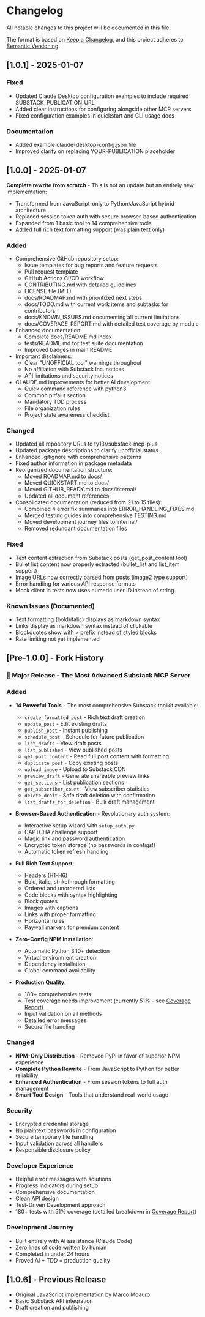 # Changelog

All notable changes to this project will be documented in this file.

The format is based on [Keep a Changelog](https://keepachangelog.com/en/1.0.0/),
and this project adheres to [Semantic Versioning](https://semver.org/spec/v2.0.0.html).

## [1.0.1] - 2025-01-07

### Fixed
- Updated Claude Desktop configuration examples to include required SUBSTACK_PUBLICATION_URL
- Added clear instructions for configuring alongside other MCP servers
- Fixed configuration examples in quickstart and CLI usage docs

### Documentation
- Added example claude-desktop-config.json file
- Improved clarity on replacing YOUR-PUBLICATION placeholder

## [1.0.0] - 2025-01-07

**Complete rewrite from scratch** - This is not an update but an entirely new implementation:
- Transformed from JavaScript-only to Python/JavaScript hybrid architecture
- Replaced session token auth with secure browser-based authentication
- Expanded from 1 basic tool to 14 comprehensive tools
- Added full rich text formatting support (was plain text only)

### Added
- Comprehensive GitHub repository setup:
  - Issue templates for bug reports and feature requests
  - Pull request template
  - GitHub Actions CI/CD workflow
  - CONTRIBUTING.md with detailed guidelines
  - LICENSE file (MIT)
  - docs/ROADMAP.md with prioritized next steps
  - docs/TODO.md with current work items and subtasks for contributors
  - docs/KNOWN_ISSUES.md documenting all current limitations
  - docs/COVERAGE_REPORT.md with detailed test coverage by module
- Enhanced documentation:
  - Complete docs/README.md index
  - tests/README.md for test suite documentation
  - Improved badges in main README
- Important disclaimers:
  - Clear "UNOFFICIAL tool" warnings throughout
  - No affiliation with Substack Inc. notices
  - API limitations and security notices
- CLAUDE.md improvements for better AI development:
  - Quick command reference with python3
  - Common pitfalls section
  - Mandatory TDD process
  - File organization rules
  - Project state awareness checklist

### Changed
- Updated all repository URLs to ty13r/substack-mcp-plus
- Updated package descriptions to clarify unofficial status
- Enhanced .gitignore with comprehensive patterns
- Fixed author information in package metadata
- Reorganized documentation structure:
  - Moved ROADMAP.md to docs/
  - Moved QUICKSTART.md to docs/
  - Moved GITHUB_READY.md to docs/internal/
  - Updated all document references
- Consolidated documentation (reduced from 21 to 15 files):
  - Combined 4 error fix summaries into ERROR_HANDLING_FIXES.md
  - Merged testing guides into comprehensive TESTING.md
  - Moved development journey files to internal/
  - Removed redundant documentation files

### Fixed
- Text content extraction from Substack posts (get_post_content tool)
- Bullet list content now properly extracted (bullet_list and list_item support)
- Image URLs now correctly parsed from posts (image2 type support)
- Error handling for various API response formats
- Mock client in tests now uses numeric user ID instead of string

### Known Issues (Documented)
- Text formatting (bold/italic) displays as markdown syntax
- Links display as markdown syntax instead of clickable
- Blockquotes show with > prefix instead of styled blocks
- Rate limiting not yet implemented

## [Pre-1.0.0] - Fork History

### 🎉 Major Release - The Most Advanced Substack MCP Server

### Added
- **14 Powerful Tools** - The most comprehensive Substack toolkit available:
  - `create_formatted_post` - Rich text draft creation
  - `update_post` - Edit existing drafts
  - `publish_post` - Instant publishing
  - `schedule_post` - Schedule for future publication
  - `list_drafts` - View draft posts
  - `list_published` - View published posts
  - `get_post_content` - Read full post content with formatting
  - `duplicate_post` - Copy existing posts
  - `upload_image` - Upload to Substack CDN
  - `preview_draft` - Generate shareable preview links
  - `get_sections` - List publication sections
  - `get_subscriber_count` - View subscriber statistics
  - `delete_draft` - Safe draft deletion with confirmation
  - `list_drafts_for_deletion` - Bulk draft management

- **Browser-Based Authentication** - Revolutionary auth system:
  - Interactive setup wizard with `setup_auth.py`
  - CAPTCHA challenge support
  - Magic link and password authentication
  - Encrypted token storage (no passwords in configs!)
  - Automatic token refresh handling

- **Full Rich Text Support**:
  - Headers (H1-H6)
  - Bold, italic, strikethrough formatting
  - Ordered and unordered lists
  - Code blocks with syntax highlighting
  - Block quotes
  - Images with captions
  - Links with proper formatting
  - Horizontal rules
  - Paywall markers for premium content

- **Zero-Config NPM Installation**:
  - Automatic Python 3.10+ detection
  - Virtual environment creation
  - Dependency installation
  - Global command availability

- **Production Quality**:
  - 180+ comprehensive tests
  - Test coverage needs improvement (currently 51% - see [Coverage Report](docs/COVERAGE_REPORT.md))
  - Input validation on all methods
  - Detailed error messages
  - Secure file handling

### Changed
- **NPM-Only Distribution** - Removed PyPI in favor of superior NPM experience
- **Complete Python Rewrite** - From JavaScript to Python for better reliability
- **Enhanced Authentication** - From session tokens to full auth management
- **Smart Tool Design** - Tools that understand real-world usage

### Security
- Encrypted credential storage
- No plaintext passwords in configuration
- Secure temporary file handling
- Input validation across all handlers
- Responsible disclosure policy

### Developer Experience
- Helpful error messages with solutions
- Progress indicators during setup
- Comprehensive documentation
- Clean API design
- Test-Driven Development approach
- 180+ tests with 51% coverage (detailed breakdown in [Coverage Report](docs/COVERAGE_REPORT.md))

### Development Journey
- Built entirely with AI assistance (Claude Code)
- Zero lines of code written by human
- Completed in under 24 hours
- Proved AI + TDD = production quality

## [1.0.6] - Previous Release
- Original JavaScript implementation by Marco Moauro
- Basic Substack API integration
- Draft creation and publishing